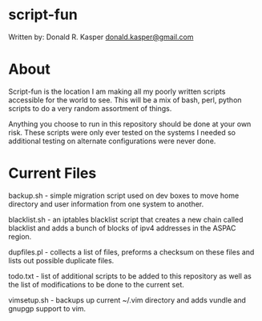script-fun
==========

Written by: Donald R. Kasper <donald.kasper@gmail.com>

About
=====
Script-fun is the location I am making all my poorly written scripts accessible 
for the world to see. This will be a mix of bash, perl, python scripts to do a 
very random assortment of things.

Anything you choose to run in this repository should be done at your own risk. 
These scripts were only ever tested on the systems I needed so additional 
testing on alternate configurations were never done.

Current Files 
=============

backup.sh - simple migration script used on dev boxes to move home directory 
and user information from one system to another.

blacklist.sh - an iptables blacklist script that creates a new chain called 
blacklist and adds a bunch of blocks of ipv4 addresses in the ASPAC region.

dupfiles.pl - collects a list of files, preforms a checksum on these files 
and lists out possible duplicate files.

todo.txt - list of additional scripts to be added to this repository as well 
as the list of modifications to be done to the current set.

vimsetup.sh - backups up current ~/.vim directory and adds vundle and gnupgp support to vim.
